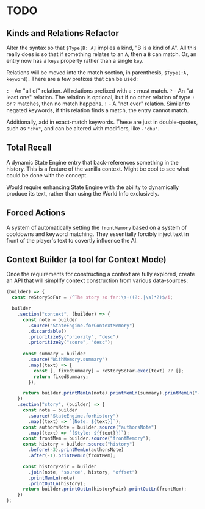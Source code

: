 # TODO

## Kinds and Relations Refactor
Alter the syntax so that `$Type[B: A]` implies a kind, "B is a kind of A".  All
this really does is so that if something relates to an `A`, then a `B` can match.
Or, an entry now has a `keys` property rather than a single `key`.

Relations will be moved into the match section, in parenthesis, `$Type(:A, keyword)`.
There are a few prefixes that can be used:

`:` - An "all of" relation.  All relations prefixed with a `:` must match.
`?` - An "at least one" relation.  The relation is optional, but if no other
      relation of type `:` or `?` matches, then no match happens.
`!` - A "not ever" relation.  Similar to negated keywords, if this relation
      finds a match, the entry cannot match.

Additionally, add in exact-match keywords.  These are just in double-quotes, such
as `"chu"`, and can be altered with modifiers, like `-"chu"`.

## Total Recall
A dynamic State Engine entry that back-references something in the history.  This
is a feature of the vanilla context.  Might be cool to see what could be done with
the concept.

Would require enhancing State Engine with the ability to dynamically produce its
text, rather than using the World Info exclusively.

## Forced Actions
A system of automatically setting the `frontMemory` based on a system of cooldowns
and keyword matching.  They essentially forcibly inject text in front of the
player's text to covertly influence the AI.

## Context Builder (a tool for Context Mode)
Once the requirements for constructing a context are fully explored, create an API
that will simplify context construction from various data-sources:

```js
(builder) => {
  const reStorySoFar = /^The story so far:\s+((?:.|\s)*?)$/i;

  builder
    .section("context", (builder) => {
      const note = builder
        .source("StateEngine.forContextMemory")
        .discardable()
        .prioritizeBy("priority", "desc")
        .prioritizeBy("score", "desc");
        
      const summary = builder
        .source("WithMemory.summary")
        .map((text) => {
          const [, fixedSummary] = reStorySoFar.exec(text) ?? [];
          return fixedSummary;
        });

      return builder.printMemLn(note).printMemLn(summary).printMemLn("--------");
    })
    .section("story", (builder) => {
      const note = builder
        .source("StateEngine.forHistory")
        .map((text) => `[Note: ${text}]`);
      const authorsNote = builder.source("authorsNote")
        .map((text) => `[Style: ${{text}}]`);
      const frontMem = builder.source("frontMemory");
      const history = builder.source("history")
        .before(-3).printMemLn(authorsNote)
        .after(-1).printMemLn(frontMem);

      const historyPair = builder
        .join(note, "source", history, "offset")
        .printMemLn(note)
        .printOutLn(history);
      return builder.printOutLn(historyPair).printOutLn(frontMem);
    })
};
```